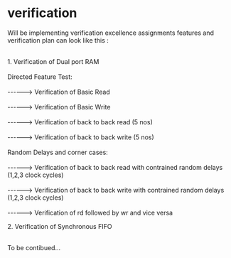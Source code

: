 # verification
<p>Will be implementing verification excellence assignments
features and verification plan can look like this :</p>
<p>
<br>1. Verification of Dual port RAM</br>
<br>Directed Feature Test:</br>
<br>------> Verification of Basic Read</br>
<br>------> Verification of Basic Write</br>
<br>------> Verification of back to back read (5 nos)</br>
<br>------> Verification of back to back write (5 nos)</br>
<br>Random Delays and corner cases:</br>
<br>------> Verification of back to back read with contrained random delays (1,2,3 clock cycles)</br>
<br>------> Verification of back to back write with contrained random delays (1,2,3 clock cycles)</br>
<br>------> Verification of rd followed by wr and vice versa</br>
</p>
<p>2. Verification of Synchronous FIFO </p>

<br>To be contibued...</br>
